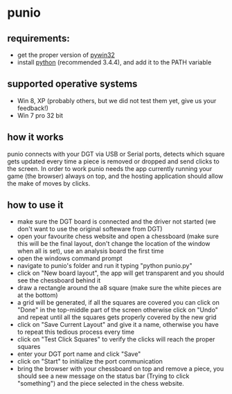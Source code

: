 # punio

## requirements:

- get the proper version of [pywin32](https://sourceforge.net/projects/pywin32/files/pywin32/)
- install [python](https://www.python.org/downloads/) (recommended 3.4.4), and add it to the PATH variable

## supported operative systems
- Win 8, XP (probably others, but we did not test them yet, give us your feedback!)
- Win 7 pro 32 bit

## how it works
punio connects with your DGT via USB or Serial ports, detects which square gets updated every time a piece is removed
or dropped and send clicks to the screen. In order to work punio needs the app currently running your game 
(the browser) always on top, and the hosting application should allow the make of moves by clicks.

## how to use it
- make sure the DGT board is connected and the driver not started (we don't want to use the original softeware from DGT)
- open your favourite chess website and open a chessboard (make sure this will be the final layout, don't change 
the location of the window when all is set), use an analysis board the first time
- open the windows command prompt
- navigate to punio's folder and run it typing "python punio.py"
- click on "New board layout", the app will get transparent and you should see the chessboard behind it
- draw a rectangle around the a8 square (make sure the white pieces are at the bottom)
- a grid will be generated, if all the squares are covered you can click on "Done" in the top-middle part of the screen
otherwise click on "Undo" and repeat until all the squares gets properly covered by the new grid
- click on "Save Current Layout" and give it a name, otherwise you have to repeat this tedious process every time
- click on "Test Click Squares" to verify the clicks will reach the proper squares
- enter your DGT port name and click "Save"
- click on "Start" to initialize the port communication
- bring the browser with your chessboard on top and remove a piece, you should see a new message on the status bar 
(Trying to click "something") and the piece selected in the chess website.
